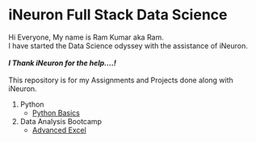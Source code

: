 # iNeuron Full Stack Data Science <br>
Hi Everyone, My name is Ram Kumar aka Ram.<br>
I have started the Data Science odyssey with the assistance of iNeuron.<br>
<br>
___I Thank iNeuron for the help....!___<br>
<br>
This repository is for my Assignments and Projects done along with iNeuron.

1. Python
    - [Python Basics](/Python%20Basics/)
2. Data Analysis Bootcamp
    - [Advanced Excel](/Data%20Analysis%20Bootcamp/Advanced%20Excel/)
